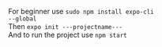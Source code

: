 For beginner use <code>sudo npm install expo-cli --global</code>    
Then <code>expo init ---projectname---</code>    
And to run the project use <code>npm start</code>